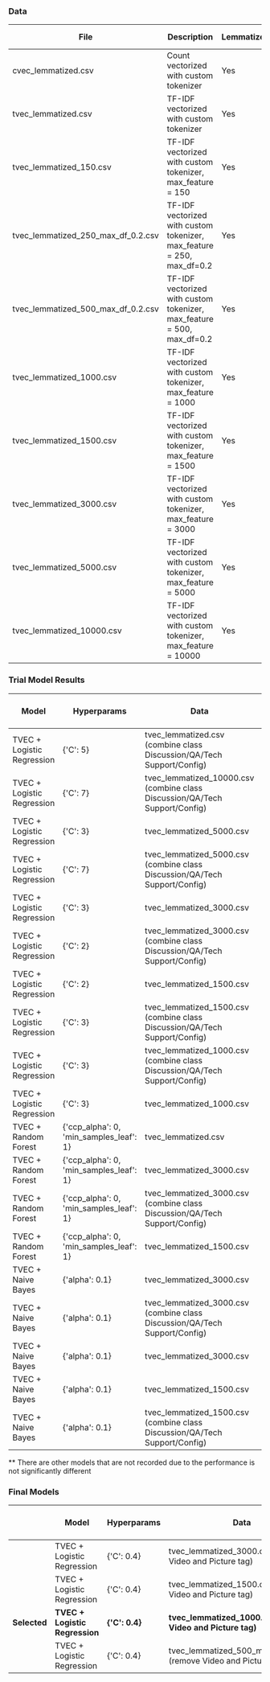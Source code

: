 ### Data
|File|Description|Lemmatize|Stopwords|NLP Lib|
|---|---|---|---|---|
|cvec_lemmatized.csv|Count vectorized with custom tokenizer|Yes|English|spaCy|
|tvec_lemmatized.csv|TF-IDF vectorized with custom tokenizer|Yes|English|spaCy|
|tvec_lemmatized_150.csv|TF-IDF vectorized with custom tokenizer, max_feature = 150|Yes|English|spaCy|
|tvec_lemmatized_250_max_df_0.2.csv|TF-IDF vectorized with custom tokenizer, max_feature = 250, max_df=0.2|Yes|English|spaCy|
|tvec_lemmatized_500_max_df_0.2.csv|TF-IDF vectorized with custom tokenizer, max_feature = 500, max_df=0.2|Yes|English|spaCy|
|tvec_lemmatized_1000.csv|TF-IDF vectorized with custom tokenizer, max_feature = 1000|Yes|English|spaCy|
|tvec_lemmatized_1500.csv|TF-IDF vectorized with custom tokenizer, max_feature = 1500|Yes|English|spaCy|
|tvec_lemmatized_3000.csv|TF-IDF vectorized with custom tokenizer, max_feature = 3000|Yes|English|spaCy|
|tvec_lemmatized_5000.csv|TF-IDF vectorized with custom tokenizer, max_feature = 5000|Yes|English|spaCy|
|tvec_lemmatized_10000.csv|TF-IDF vectorized with custom tokenizer, max_feature = 10000|Yes|English|spaCy|


### Trial Model Results
|Model|Hyperparams|Data|Baseline|F1 Train (Micro)|F1 Test (Micro)|Confusion Matrix|
|---|---|---|---|---|---|---|
|TVEC + Logistic Regression|{'C': 5}|tvec_lemmatized.csv (combine class Discussion/QA/Tech Support/Config)|0.399|0.996|0.661|cm_tvec_lr_1.png|
|TVEC + Logistic Regression|{'C': 7}|tvec_lemmatized_10000.csv (combine class Discussion/QA/Tech Support/Config)|0.399|0.996|0.662|cm_tvec_lr_2.png|
|TVEC + Logistic Regression|{'C': 3}|tvec_lemmatized_5000.csv|0.174|0.985|0.542|cm_tvec_lr_3.png|
|TVEC + Logistic Regression|{'C': 7}|tvec_lemmatized_5000.csv (combine class Discussion/QA/Tech Support/Config)|0.399|0.994|0.662|cm_tvec_lr_4.png|
|TVEC + Logistic Regression|{'C': 3}|tvec_lemmatized_3000.csv|0.174|0.976|0.558|cm_tvec_lr_5.png|
|TVEC + Logistic Regression|{'C': 2}|tvec_lemmatized_3000.csv (combine class Discussion/QA/Tech Support/Config)|0.399|0.946|0.671|cm_tvec_lr_6.png|
|TVEC + Logistic Regression|{'C': 2}|tvec_lemmatized_1500.csv|0.174|0.916|0.531|cm_tvec_lr_7.png|
|TVEC + Logistic Regression|{'C': 3}|tvec_lemmatized_1500.csv (combine class Discussion/QA/Tech Support/Config)|0.399|0.937|0.667|cm_tvec_lr_8.png|
|TVEC + Logistic Regression|{'C': 3}|tvec_lemmatized_1000.csv (combine class Discussion/QA/Tech Support/Config)|0.399|0.917|0.671|cm_tvec_lr_9.png|
|TVEC + Logistic Regression|{'C': 3}|tvec_lemmatized_1000.csv|0.174|0.91|0.516|cm_tvec_lr_10.png|
|TVEC + Random Forest|{'ccp_alpha': 0, 'min_samples_leaf': 1}|tvec_lemmatized.csv|0.174|0.997|0.503|cm_tvec_rf_1.png|
|TVEC + Random Forest|{'ccp_alpha': 0, 'min_samples_leaf': 1}|tvec_lemmatized_3000.csv|0.174|0.992|0.485|cm_tvec_rf_2.png|
|TVEC + Random Forest|{'ccp_alpha': 0, 'min_samples_leaf': 1}|tvec_lemmatized_3000.csv (combine class Discussion/QA/Tech Support/Config)|0.399|0.991|0.645|cm_tvec_rf_3.png|
|TVEC + Random Forest|{'ccp_alpha': 0, 'min_samples_leaf': 1}|tvec_lemmatized_1500.csv|0.174|0.981|0.493|cm_tvec_rf_4.png|
|TVEC + Naive Bayes|{'alpha': 0.1}|tvec_lemmatized_3000.csv|0.174|0.913|0.524|cm_tvec_nb_1.png|
|TVEC + Naive Bayes|{'alpha': 0.1}|tvec_lemmatized_3000.csv (combine class Discussion/QA/Tech Support/Config)|0.399|0.925|0.686|cm_tvec_nb_2.png|
|TVEC + Naive Bayes|{'alpha': 0.1}|tvec_lemmatized_3000.csv|0.174|0.86|0.511|cm_tvec_nb_3.png|
|TVEC + Naive Bayes|{'alpha': 0.1}|tvec_lemmatized_1500.csv|0.174|0.86|0.511|cm_tvec_nb_4.png|
|TVEC + Naive Bayes|{'alpha': 0.1}|tvec_lemmatized_1500.csv (combine class Discussion/QA/Tech Support/Config)|0.399|0.883|0.67|cm_tvec_nb_5.png|

** There are other models that are not recorded due to the performance is not significantly different

### Final Models
||Model|Hyperparams|Data|Baseline|F1 Train (Micro)|F1 Test (Micro)|Confusion Matrix|Suggestion Performance|
|---|---|---|---|---|---|---|---|---|
||TVEC + Logistic Regression|{'C': 0.4}|tvec_lemmatized_3000.csv (remove Video and Picture tag)|0.207|0.781|0.542|final_model_1.png|0.796|
||TVEC + Logistic Regression|{'C': 0.4}|tvec_lemmatized_1500.csv (remove Video and Picture tag)|0.207|0.757|0.529|final_model_2.png|0.783|
|**Selected**|**TVEC + Logistic Regression**|**{'C': 0.4}**|**tvec_lemmatized_1000.csv (remove Video and Picture tag)**|**0.207**|**0.736**|**0.522**|**final_model_3.png**|**0.783**|
||TVEC + Logistic Regression|{'C': 0.4}|tvec_lemmatized_500_max_df_0.2.csv (remove Video and Picture tag)|0.207|0.68|0.499|final_model_4.png|0.747|